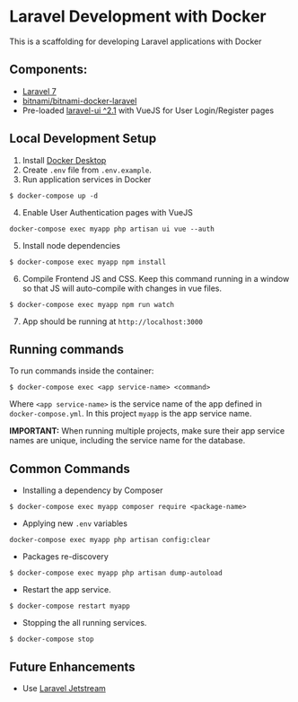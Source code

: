 # Laravel Development with Docker

This is a scaffolding for developing Laravel applications with Docker

## Components:
- [Laravel 7](https://laravel.com/docs)
- [bitnami/bitnami-docker-laravel](https://github.com/bitnami/bitnami-docker-laravel)
- Pre-loaded [laravel-ui ^2.1](https://github.com/laravel/ui) with VueJS for User Login/Register pages


## Local Development Setup
1. Install [Docker Desktop](https://docs.docker.com/desktop/)
2. Create `.env` file from `.env.example`.
3. Run application services in Docker
```
$ docker-compose up -d
```
4. Enable User Authentication pages with VueJS
```
docker-compose exec myapp php artisan ui vue --auth
```
5. Install node dependencies
```
$ docker-compose exec myapp npm install
```
6. Compile Frontend JS and CSS. Keep this command running in a window so that JS will auto-compile with changes in vue files.
```
$ docker-compose exec myapp npm run watch
```
7. App should be running at `http://localhost:3000`

## Running commands 
To run commands inside the container:
```
$ docker-compose exec <app service-name> <command>
```
Where `<app service-name>` is the service name of the app defined in `docker-compose.yml`. In this project `myapp` is the app service name.

**IMPORTANT:** When running multiple projects, make sure their app service names are unique, including the service name for the database.

## Common Commands
- Installing a dependency by Composer
```
$ docker-compose exec myapp composer require <package-name>
```
- Applying new `.env` variables
```
docker-compose exec myapp php artisan config:clear
```
- Packages re-discovery
```
$ docker-compose exec myapp php artisan dump-autoload
```
- Restart the app service.
```
$ docker-compose restart myapp
```
- Stopping the all running services.
```
$ docker-compose stop
```


## Future Enhancements
- Use [Laravel Jetstream](https://github.com/laravel/jetstream)
